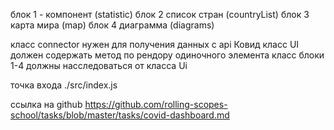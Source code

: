 блок 1 - компонент (statistic) 
блок 2 список стран (countryList)
блок 3 карта мира (map)
блок 4 диаграмма (diagrams)

класс connector нужен для получения данных с api Ковид
класс UI должен содержать метод по рендору одиночного элемента
класс блоки 1-4 должны насследоваться от класса Ui

точка входа ./src/index.js

ссылка на github
https://github.com/rolling-scopes-school/tasks/blob/master/tasks/covid-dashboard.md
